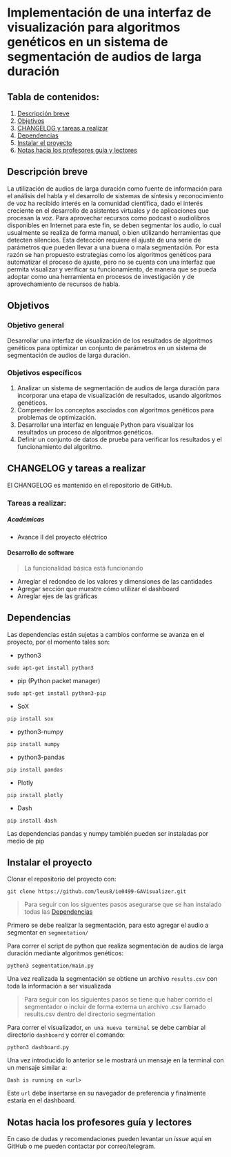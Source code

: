 # Implementación de una interfaz de visualización para algoritmos genéticos en un sistema de segmentación de audios de larga duración

## Tabla de contenidos:

1. [Descripción breve](#descBreve)
2. [Objetivos](#objetivos)
3. [CHANGELOG y tareas a realizar](#changelog)
4. [Dependencias](#dependencies)
5. [Instalar el proyecto](#install)
6. [Notas hacia los profesores guía y lectores](#avisos)

## Descripción breve  <a name="descBreve"></a>

La utilización de audios de larga duración como fuente de información para el análisis del habla y el desarrollo de sistemas de síntesis y reconocimiento de voz ha recibido interés en la comunidad científica, dado el interés creciente en el desarrollo de asistentes virtuales y de aplicaciones que procesan la voz. Para aprovechar recursos como podcast o audiolibros disponibles en Internet para este fin, se deben segmentar los audio, lo cual usualmente se realiza de forma manual, o bien utilizando herramientas que detecten silencios. Esta detección requiere el ajuste de una serie de parámetros que pueden llevar a una buena o mala segmentación. Por esta razón se han propuesto estrategias como los algoritmos genéticos para automatizar el proceso de ajuste, pero no se cuenta con una interfaz que permita visualizar y verificar su funcionamiento, de manera que se pueda adoptar como una herramienta en procesos de investigación y de aprovechamiento de recursos de habla.

## Objetivos <a name="objetivos"></a>

### Objetivo general

Desarrollar una interfaz de visualización de los resultados de algoritmos genéticos para optimizar un conjunto de parámetros en un sistema de segmentación de audios de larga duración.

### Objetivos específicos

1. Analizar un sistema de segmentación de audios de larga duración para incorporar una etapa de visualización de resultados, usando algoritmos genéticos.
2. Comprender los conceptos asociados con algoritmos genéticos para problemas de optimización.
3. Desarrollar una interfaz en lenguaje Python para visualizar los resultados un proceso de algoritmos genéticos.
4. Definir un conjunto de datos de prueba para verificar los resultados y el funcionamiento del algoritmo.

## CHANGELOG y tareas a realizar <a name="changelog"></a>

El CHANGELOG es mantenido en el repositorio de GitHub.

### Tareas a realizar:

##### Académicas

* Avance II del proyecto eléctrico

#### Desarrollo de software

> La funcionalidad básica está funcionando

* Arreglar el redondeo de los valores y dimensiones de las cantidades
* Agregar sección que muestre cómo utilizar el dashboard
* Arreglar ejes de las gráficas

## Dependencias <a name="dependencies"></a>

Las dependencias están sujetas a cambios conforme se avanza en el proyecto, por el momento tales son:

- python3
```
sudo apt-get install python3
```
- pip (Python packet manager)
```
sudo apt-get install python3-pip
```
- SoX
```
pip install sox
```
- python3-numpy
```
pip install numpy
```
- python3-pandas
```
pip install pandas
```
- Plotly
```
pip install plotly
```
- Dash
```
pip install dash
```

Las dependencias pandas y numpy también pueden ser instaladas por medio de pip

## Instalar el proyecto <a name="install"></a>

Clonar el repositorio del proyecto con:

```
git clone https://github.com/leus8/ie0499-GAVisualizer.git
```

> Para seguir con los siguentes pasos asegurarse que se han instalado todas las [Dependencias](#dependencies)

Primero se debe realizar la segmentación, para esto agregar el audio a segmentar en `segmentation/`

Para correr el script de python que realiza segmentación de audios de larga duración mediante algoritmos genéticos:
```
python3 segmentation/main.py
```
Una vez realizada la segmentación se obtiene un archivo `results.csv` con toda la información a ser visualizada

> Para seguir con los siguientes pasos se tiene que haber corrido el segmentador o incluir de forma externa un archivo .csv llamado results.csv dentro del directorio  segmentation

Para correr el visualizador, `en una nueva terminal` se debe cambiar al directorio `dashboard` y correr el comando:
```
python3 dashboard.py
```
Una vez introducido lo anterior se le mostrará un mensaje en la terminal con un mensaje similar a:
```
Dash is running on <url>
```
Este `url` debe insertarse en su navegador de preferencia y finalmente estaría en el dashboard.
## Notas hacia los profesores guía y lectores <a name="avisos"></a>

En caso de dudas y recomendaciones pueden levantar un *issue* aquí en GitHub o me pueden contactar por correo/telegram.
